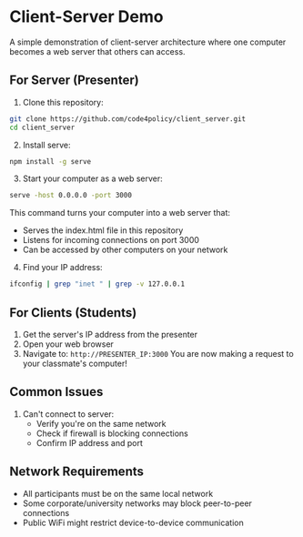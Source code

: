 # Client-Server Demo

A simple demonstration of client-server architecture where one computer becomes a web server that others can access.

## For Server (Presenter)

1. Clone this repository:
```bash
git clone https://github.com/code4policy/client_server.git
cd client_server
```

2. Install serve:
```bash
npm install -g serve
```

3. Start your computer as a web server:
```bash
serve -host 0.0.0.0 -port 3000
```
This command turns your computer into a web server that:
- Serves the index.html file in this repository
- Listens for incoming connections on port 3000
- Can be accessed by other computers on your network

4. Find your IP address:
```bash
ifconfig | grep "inet " | grep -v 127.0.0.1
```

## For Clients (Students)
1. Get the server's IP address from the presenter
2. Open your web browser
3. Navigate to: `http://PRESENTER_IP:3000`
   You are now making a request to your classmate's computer!

## Common Issues
1. Can't connect to server:
   - Verify you're on the same network 
   - Check if firewall is blocking connections
   - Confirm IP address and port

## Network Requirements
- All participants must be on the same local network
- Some corporate/university networks may block peer-to-peer connections
- Public WiFi might restrict device-to-device communication
